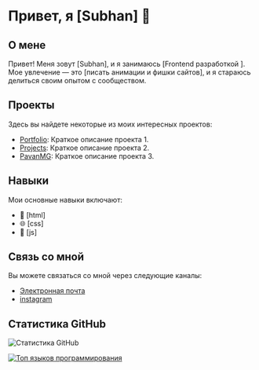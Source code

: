 # Привет, я [Subhan] 👋

## О мене

Привет! Меня зовут [Subhan], и я занимаюсь [Frontend разработкой ]. Мое увлечение — это [писать анимации и фишки сайтов], и я стараюсь делиться своим опытом с сообществом.

## Проекты

Здесь вы найдете некоторые из моих интересных проектов:

- [Portfolio](https://grom1806.github.io/portfolio/): Краткое описание проекта 1.
- [Projects](https://grom1806.github.io/portfolio/): Краткое описание проекта 2.
- [PavanMG](https://grom1806.github.io/portfolio/): Краткое описание проекта 3.

## Навыки

Мои основные навыки включают:

- 🚀 [html]
- 🌐 [css]
- 🔧 [js]

## Связь со мной

Вы можете связаться со мной через следующие каналы:

- [Электронная почта](mailto:s76945964@gmail.com)
- [instagram](https://www.instagram.com/subkhon5877/)

## Статистика GitHub

![Статистика GitHub](https://github-readme-stats.vercel.app/api?username=Grom1806&show_icons=true&theme=radical)

[![Топ языков программирования](https://github-readme-stats.vercel.app/api/top-langs/?username=Grom1806&layout=compact)](https://github.com/anuraghazra/github-readme-stats)

